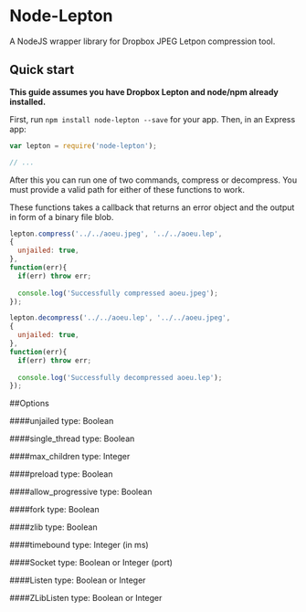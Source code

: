 Node-Lepton
===========
A NodeJS wrapper library for Dropbox JPEG Letpon compression tool.

Quick start
-----------
**This guide assumes you have Dropbox Lepton and node/npm already installed.**

First, run `npm install node-lepton --save` for your app. Then, in an Express app:

```js
var lepton = require('node-lepton');

// ...
```

After this you can run one of two commands, compress or decompress. You must provide a valid path for either of these functions to work.

These functions takes a callback that returns an error object and the output in form of a binary file blob.

```js
lepton.compress('../../aoeu.jpeg', '../../aoeu.lep', 
{
  unjailed: true,
},
function(err){
  if(err) throw err;
  
  console.log('Successfully compressed aoeu.jpeg');
});

lepton.decompress('../../aoeu.lep', '../../aoeu.jpeg', 
{
  unjailed: true,
},
function(err){
  if(err) throw err;
  
  console.log('Successfully decompressed aoeu.lep');
});
```

##Options

####unjailed
  type: Boolean

####single_thread
  type: Boolean

####max_children
  type: Integer

####preload
  type: Boolean

####allow_progressive
  type: Boolean

####fork
  type: Boolean

####zlib
  type: Boolean

####timebound
  type: Integer (in ms)
  
####Socket
  type: Boolean or Integer (port)
  
####Listen
  type: Boolean or Integer
  
####ZLibListen
  type: Boolean or Integer
  
